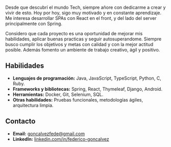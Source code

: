 
Desde que descubrí el mundo Tech, siempre añore con dedicarme a crear y vivir de esto. 
Hoy por hoy, sigo muy motivado y en constante aprendizaje. 
Me interesa desarrollar SPAs con React en el front, y del lado del server principalmente con Spring.

Considero que cada proyecto es una oportunidad  de mejorar mis habilidades, aplicar buenas practicas y seguir autosuperandome. 
Siempre busco cumplir los objetivos y metas con calidad y con la mejor actitud posible.
Además fomento un ambiente de trabajo creativo, ágil y positivo.

## Habilidades
- **Lenguajes de programación:** Java, JavaScript, TypeScript, Python, C, Ruby.
- **Frameworks y bibliotecas:** Spring, React, Thymeleaf, Django, Android.
- **Herramientas:** Docker, Git, Selenium, SQL.
- **Otras habilidades:** Pruebas funcionales, metodologías ágiles, arquitectura limpia.


## Contacto
- **Email:** goncalvezfede@gmail.com
- **LinkedIn:** [linkedin.com/in/federico-goncalvez](https://linkedin.com/in/federico-goncalvez)

